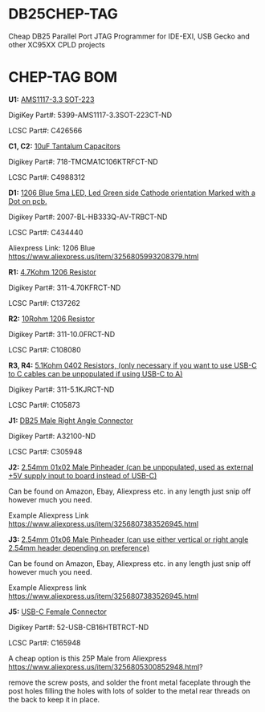 # DB25CHEP-TAG
Cheap DB25 Parallel Port JTAG Programmer for IDE-EXI, USB Gecko and other XC95XX CPLD projects


# CHEP-TAG BOM

**U1:** <ins>AMS1117-3.3 SOT-223</ins>

DigiKey Part#: 5399-AMS1117-3.3SOT-223CT-ND

LCSC Part#: C426566

**C1, C2:** <ins>10uF Tantalum Capacitors</ins>

Digikey Part#: 718-TMCMA1C106KTRFCT-ND

LCSC Part#: C4988312

**D1:** <ins>1206 Blue 5ma LED, Led Green side Cathode orientation Marked with a Dot on pcb.</ins>

Digikey Part#: 2007-BL-HB333Q-AV-TRBCT-ND

LCSC Part#: C434440

Aliexpress Link: 1206 Blue https://www.aliexpress.us/item/3256805993208379.html

**R1:** <ins>4.7Kohm 1206 Resistor</ins>

Digikey Part#: 311-4.70KFRCT-ND

LCSC Part#: C137262

**R2:** <ins>10Rohm 1206 Resistor</ins>

Digikey Part#: 311-10.0FRCT-ND

LCSC Part#: C108080

**R3, R4:** <ins>5.1Kohm 0402 Resistors, (only necessary if you want to use USB-C to C cables can be unpopulated if using USB-C to A)</ins>

Digikey Part#: 311-5.1KJRCT-ND

LCSC Part#: C105873

**J1:** <ins>DB25 Male Right Angle Connector</ins>

Digikey Part#: A32100-ND

LCSC Part#: C305948

**J2:** <ins>2.54mm 01x02 Male Pinheader (can be unpopulated, used as external +5V supply input to board instead of USB-C)</ins>

Can be found on Amazon, Ebay, Aliexpress etc. in any length just snip off however much you need.

Example Aliexpress Link https://www.aliexpress.us/item/3256807383526945.html

**J3:** <ins>2.54mm 01x06 Male Pinheader (can use either vertical or right angle 2.54mm header depending on preference)</ins>

Can be found on Amazon, Ebay, Aliexpress etc. in any length just snip off however much you need. 

Example Aliexpress link https://www.aliexpress.us/item/3256807383526945.html

**J5:** <ins>USB-C Female Connector</ins>

Digikey Part#: 52-USB-CB16HTBTRCT-ND

LCSC Part#: C165948

A cheap option is this 25P Male from Aliexpress https://www.aliexpress.us/item/3256805300852948.html?

remove the screw posts, and solder the front metal faceplate through the post holes filling the holes with lots of solder to the metal rear threads on the back to keep it in place.
